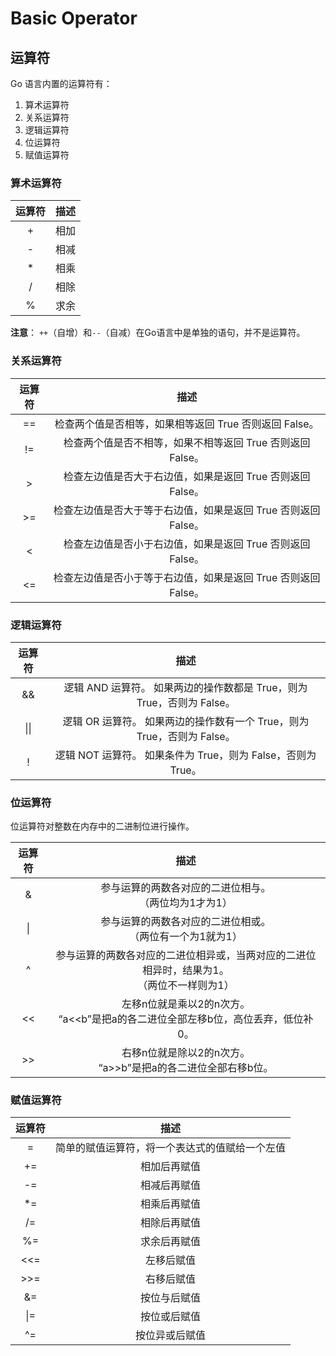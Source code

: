 # Basic Operator

## 运算符

Go 语言内置的运算符有：

1. 算术运算符
2. 关系运算符
3. 逻辑运算符
4. 位运算符
5. 赋值运算符

### 算术运算符

|运算符|描述|
|:---:|:---:|
|+|相加|
|-|相减|
|*|相乘|
|/|相除|
|%|求余|

**注意**： `++`（自增）和`--`（自减）在Go语言中是单独的语句，并不是运算符。

### 关系运算符

|运算符|描述|
|:---:|:---:|
|==|检查两个值是否相等，如果相等返回 True 否则返回 False。|
|!=|检查两个值是否不相等，如果不相等返回 True 否则返回 False。|
|\>|检查左边值是否大于右边值，如果是返回 True 否则返回 False。|
|>=|检查左边值是否大于等于右边值，如果是返回 True 否则返回 False。|
|<|检查左边值是否小于右边值，如果是返回 True 否则返回 False。|
|<=|检查左边值是否小于等于右边值，如果是返回 True 否则返回 False。|

### 逻辑运算符

|运算符|描述|
|:---:|:---:|
|&&|逻辑 AND 运算符。 如果两边的操作数都是 True，则为 True，否则为 False。|
|&#124;&#124;|逻辑 OR 运算符。 如果两边的操作数有一个 True，则为 True，否则为 False。|
|!|逻辑 NOT 运算符。 如果条件为 True，则为 False，否则为 True。|

### 位运算符

位运算符对整数在内存中的二进制位进行操作。

|运算符|描述|
|:---:|:---:|
|&|参与运算的两数各对应的二进位相与。<br>（两位均为1才为1）|
|&#124;|参与运算的两数各对应的二进位相或。<br>（两位有一个为1就为1）|
|^|参与运算的两数各对应的二进位相异或，当两对应的二进位相异时，结果为1。<br>（两位不一样则为1）|
|<<|左移n位就是乘以2的n次方。<br>“a<<b”是把a的各二进位全部左移b位，高位丢弃，低位补0。|
|\>>|右移n位就是除以2的n次方。<br>“a>>b”是把a的各二进位全部右移b位。|

### 赋值运算符

|运算符|描述|
|:---:|:---:|
|=|简单的赋值运算符，将一个表达式的值赋给一个左值|
|+=|相加后再赋值|
|-=|相减后再赋值|
|*=|相乘后再赋值|
|/=|相除后再赋值|
|%=|求余后再赋值|
|<<=|左移后赋值|
|\>>=|右移后赋值|
|&=|按位与后赋值|
|&#124;=|按位或后赋值|
|^=|按位异或后赋值|

